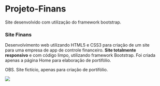 # Projeto-Finans
Site desenvolvido com utilização do framework bootstrap.
### Site Finans

Desenvolvimento web utilizando HTML5 e CSS3 para criação de um site para uma empresa de app de controle financeiro.
**Site totalmente responsivo** e com código limpo, utilizando framework Bootstrap.
Foi criada apenas a página Home para elaboração de portifólio.

OBS. Site fictício, apenas para criação de portifólio.

![](https://i.imgur.com/2IpD4Lu.png)

